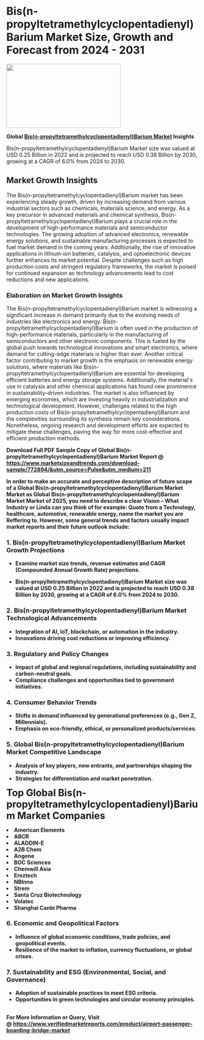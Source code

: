 <H1>Bis(n-propyltetramethylcyclopentadienyl)Barium Market Size, Growth and Forecast from 2024 - 2031</H1><img class="aligncenter size-medium wp-image-584254" src="https://thirdeyenews.in/wp-content/uploads/2024/09/Global-Market-Research-300x168.jpeg" alt="" width="300" height="168" /><p><strong>Global&nbsp;<a href="https://www.marketsizeandtrends.com/download-sample/772894/&amp;utm_source=Pulse&amp;utm_medium=211">Bis(n-propyltetramethylcyclopentadienyl)Barium Market</a> Insights</strong></p><p>Bis(n-propyltetramethylcyclopentadienyl)Barium Market size was valued at USD 0.25 Billion in 2022 and is projected to reach USD 0.38 Billion by 2030, growing at a CAGR of 6.0% from 2024 to 2030.</p><p><h2>Market Growth Insights</h2> The Bis(n-propyltetramethylcyclopentadienyl)Barium market has been experiencing steady growth, driven by increasing demand from various industrial sectors such as chemicals, materials science, and energy. As a key precursor in advanced materials and chemical synthesis, Bis(n-propyltetramethylcyclopentadienyl)Barium plays a crucial role in the development of high-performance materials and semiconductor technologies. The growing adoption of advanced electronics, renewable energy solutions, and sustainable manufacturing processes is expected to fuel market demand in the coming years. Additionally, the rise of innovative applications in lithium-ion batteries, catalysis, and optoelectronic devices further enhances its market potential. Despite challenges such as high production costs and stringent regulatory frameworks, the market is poised for continued expansion as technology advancements lead to cost reductions and new applications. <p><strong></strong></p> <h3>Elaboration on Market Growth Insights</h3> The Bis(n-propyltetramethylcyclopentadienyl)Barium market is witnessing a significant increase in demand primarily due to the evolving needs of industries like electronics and energy. Bis(n-propyltetramethylcyclopentadienyl)Barium is often used in the production of high-performance materials, particularly in the manufacturing of semiconductors and other electronic components. This is fueled by the global push towards technological innovations and smart electronics, where demand for cutting-edge materials is higher than ever. Another critical factor contributing to market growth is the emphasis on renewable energy solutions, where materials like Bis(n-propyltetramethylcyclopentadienyl)Barium are essential for developing efficient batteries and energy storage systems. Additionally, the material's use in catalysis and other chemical applications has found new prominence in sustainability-driven industries. The market is also influenced by emerging economies, which are investing heavily in industrialization and technological development. However, challenges related to the high production costs of Bis(n-propyltetramethylcyclopentadienyl)Barium and the complexities surrounding its synthesis remain key considerations. Nonetheless, ongoing research and development efforts are expected to mitigate these challenges, paving the way for more cost-effective and efficient production methods. <p><strong></p><p><span class=""><strong>Download Full PDF Sample Copy of Global Bis(n-propyltetramethylcyclopentadienyl)Barium Market Report</strong> @ <a href="https://www.marketsizeandtrends.com/download-sample/772894/&amp;utm_source=Pulse&amp;utm_medium=211" target="_blank">https://www.marketsizeandtrends.com/download-sample/772894/&amp;utm_source=Pulse&amp;utm_medium=211</a></span></p><p>In order to make an accurate and perceptive description of future scope of a Global&nbsp;Bis(n-propyltetramethylcyclopentadienyl)Barium Market Market as Global&nbsp;Bis(n-propyltetramethylcyclopentadienyl)Barium Market Market of 2025, you need to describe a clear Vision &ndash; What Industry or Linda can you think of for example: Quote from a Technology, healthcare, automotive, renewable energy, name the market you are Reffering to. However, some general trends and factors usually impact market reports and their future outlook include:</p><h3>1.&nbsp;<strong>Bis(n-propyltetramethylcyclopentadienyl)Barium Market Growth Projections</strong></h3><ul><li>Examine market size trends, revenue estimates and CAGR (Compounded Annual Growth Rate) projections.</li><li><p>Bis(n-propyltetramethylcyclopentadienyl)Barium Market size was valued at USD 0.25 Billion in 2022 and is projected to reach USD 0.38 Billion by 2030, growing at a CAGR of 6.0% from 2024 to 2030.</p></li></ul><h3>2.&nbsp;<strong>Bis(n-propyltetramethylcyclopentadienyl)Barium Market Technological Advancements</strong></h3><ul><li>Integration of AI, IoT, blockchain, or automation in the industry.</li><li>Innovations driving cost reductions or improving efficiency.</li></ul><h3>3.&nbsp;<strong>Regulatory and Policy Changes</strong></h3><ul><li>Impact of global and regional regulations, including sustainability and carbon-neutral goals.</li><li>Compliance challenges and opportunities tied to government initiatives.</li></ul><h3>4.&nbsp;<strong>Consumer Behavior Trends</strong></h3><ul><li>Shifts in demand influenced by generational preferences (e.g., Gen Z, Millennials).</li><li>Emphasis on eco-friendly, ethical, or personalized products/services.</li></ul><h3>5.&nbsp;<strong>Global Bis(n-propyltetramethylcyclopentadienyl)Barium Market Competitive Landscape</strong></h3><ul><li>Analysis of key players, new entrants, and partnerships shaping the industry.</li><li>Strategies for differentiation and market penetration.</li></ul><p data-pm-slice="1 1 []"><span style="color: inherit; font-family: inherit; font-size: 25px;">Top Global Bis(n-propyltetramethylcyclopentadienyl)Barium Market Companies</span></p><div class="" data-test-id=""><p><li>American Elements</li><li> ABCR</li><li> ALADDIN-E</li><li> A2B Chem</li><li> Angene</li><li> BOC Sciences</li><li> Chemwill Asia</li><li> Ereztech</li><li> NBInno</li><li> Strem</li><li> Santa Cruz Biotechnology</li><li> Volatec</li><li> Shanghai Canbi Pharma</li></p></div><h3>6.&nbsp;<strong>Economic and Geopolitical Factors</strong></h3><ul><li>Influence of global economic conditions, trade policies, and geopolitical events.</li><li>Resilience of the market to inflation, currency fluctuations, or global crises.</li></ul><h3>7.&nbsp;<strong>Sustainability and ESG (Environmental, Social, and Governance)</strong></h3><ul><li>Adoption of sustainable practices to meet ESG criteria.</li><li>Opportunities in green technologies and circular economy principles.</li></ul><h2><strong style="font-size: 14px;">For More Information or Query, Visit @&nbsp;</strong><a style="background-color: #ffffff; font-size: 14px;" href="https://www.marketsizeandtrends.com/report/bis-n-propyltetramethylcyclopentadienyl-barium-market/" target="_blank">https://www.verifiedmarketreports.com/product/airport-passenger-boarding-bridge-market</a></h2>
